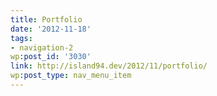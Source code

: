 ```yaml
---
title: Portfolio
date: '2012-11-18'
tags:
- navigation-2
wp:post_id: '3030'
link: http://island94.dev/2012/11/portfolio/
wp:post_type: nav_menu_item
---
```



